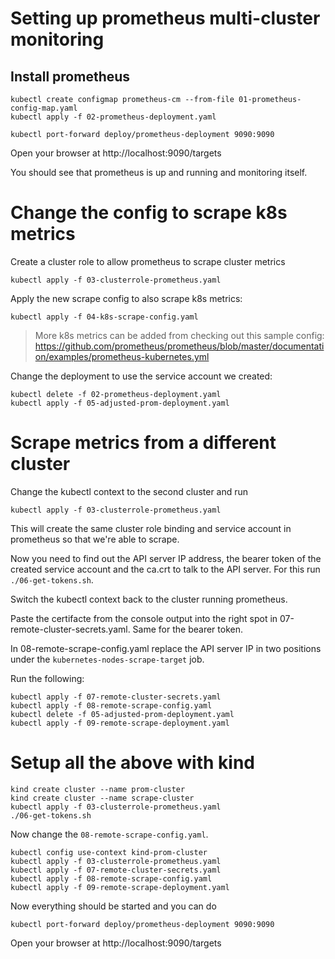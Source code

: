 # Setting up prometheus multi-cluster monitoring

## Install prometheus
```
kubectl create configmap prometheus-cm --from-file 01-prometheus-config-map.yaml
kubectl apply -f 02-prometheus-deployment.yaml
```

```
kubectl port-forward deploy/prometheus-deployment 9090:9090
```
Open your browser at http://localhost:9090/targets

You should see that prometheus is up and running and monitoring itself.

# Change the config to scrape k8s metrics
Create a cluster role to allow prometheus to scrape cluster metrics
```
kubectl apply -f 03-clusterrole-prometheus.yaml
```

Apply the new scrape config to also scrape k8s metrics:
```
kubectl apply -f 04-k8s-scrape-config.yaml
```
> More k8s metrics can be added from checking out this sample config: https://github.com/prometheus/prometheus/blob/master/documentation/examples/prometheus-kubernetes.yml

Change the deployment to use the service account we created:
```
kubectl delete -f 02-prometheus-deployment.yaml
kubectl apply -f 05-adjusted-prom-deployment.yaml
```

# Scrape metrics from a different cluster
Change the kubectl context to the second cluster and run
```
kubectl apply -f 03-clusterrole-prometheus.yaml
```
This will create the same cluster role binding and service account in prometheus so that we're able to scrape.

Now you need to find out the API server IP address, the bearer token of the created service account and the ca.crt to talk to the API server. For this run
`./06-get-tokens.sh`.

Switch the kubectl context back to the cluster running prometheus.

Paste the certifacte from the console output into the right spot in 07-remote-cluster-secrets.yaml. Same for the bearer token.

In 08-remote-scrape-config.yaml replace the API server IP in two positions under the `kubernetes-nodes-scrape-target` job.

Run the following:
```
kubectl apply -f 07-remote-cluster-secrets.yaml
kubectl apply -f 08-remote-scrape-config.yaml
kubectl delete -f 05-adjusted-prom-deployment.yaml
kubectl apply -f 09-remote-scrape-deployment.yaml
```

# Setup all the above with kind

```
kind create cluster --name prom-cluster
kind create cluster --name scrape-cluster
kubectl apply -f 03-clusterrole-prometheus.yaml
./06-get-tokens.sh
```

Now change the `08-remote-scrape-config.yaml`.

```
kubectl config use-context kind-prom-cluster
kubectl apply -f 03-clusterrole-prometheus.yaml
kubectl apply -f 07-remote-cluster-secrets.yaml
kubectl apply -f 08-remote-scrape-config.yaml
kubectl apply -f 09-remote-scrape-deployment.yaml
```

Now everything should be started and you can do
```
kubectl port-forward deploy/prometheus-deployment 9090:9090
```
Open your browser at http://localhost:9090/targets